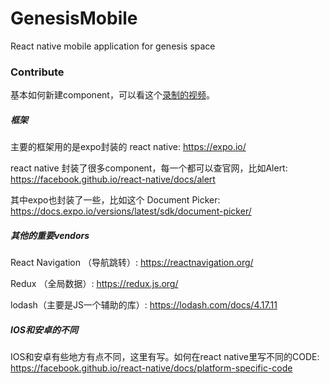 # GenesisMobile
React native mobile application for genesis space


### Contribute

基本如何新建component，可以看这个[录制的视频](https://zoom.us/recording/share/vePRFto2ubrnEzihfatogSU_b3HR3VBZCMfoza8K8P6wIumekTziMw?startTime=1545263766000)。

##### 框架

主要的框架用的是expo封装的 react native:
https://expo.io/

react native 封装了很多component，每一个都可以查官网，比如Alert:
https://facebook.github.io/react-native/docs/alert

其中expo也封装了一些，比如这个 Document Picker:
https://docs.expo.io/versions/latest/sdk/document-picker/

##### 其他的重要vendors

React Navigation （导航跳转）: https://reactnavigation.org/

Redux （全局数据）: https://redux.js.org/

lodash（主要是JS一个辅助的库）: https://lodash.com/docs/4.17.11

##### IOS和安卓的不同

IOS和安卓有些地方有点不同，这里有写。如何在react native里写不同的CODE:
https://facebook.github.io/react-native/docs/platform-specific-code








